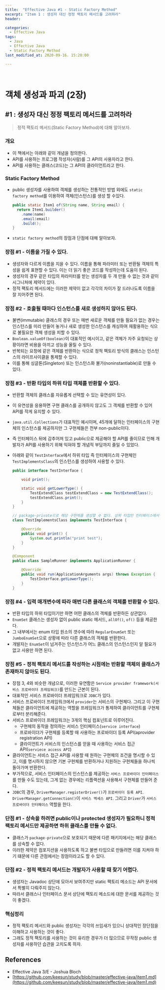 ```yaml
---
title:  "Effective Java #1 - Static Factory Method"
excerpt: "Item 1 : 생성자 대신 정정 팩토리 메서드를 고려하라"
header:

categories:
  - Effective Java
tags:
  - Java
  - Effective Java
  - Static Factory Method
last_modified_at: 2020-09-16. 15:20:00

---
```


<br>

# 객체 생성과 파괴 (2장)

## #1 : 생성자 대신 정정 팩토리 메서드를 고려하라

> 정적 팩토리 메서드(Static Factory Method)에 대해 알아보자.

### 개요

- 이 책에서는 아래와 같이 개념을 정의한다.
- API를 사용하는 프로그램 작성자(사람)를 그 API의 사용자라고 한다.
- API를 사용하는 클래스(코드)는 그 API의 클라이언트라고 한다.



### Static Factory Method

- public 생성자를 사용하여 객체를 생성하는 전통적인 방법 외에도 `static factory method`를 이용하여 객체(인스턴스)를 생성 할 수있다.

  ```java
  public static Item1 of(String name, String email) {
    return Item1.builder()
      .name(name)
      .email(email)
      .build();
  }
  ```

- `static factory method`의 장점과 단점에 대해 알아보자.

  

### 장점 #1 - 이름을 가질 수 있다.

- 생성자와 다르게 이름을 지을 수 있다. 이름을 통해 파라미터 또는 반환될 객체의 특성을 쉽게 표현할 수 있다. 이는 더 읽기 좋은 코드를 작성하는데 도움이 된다.
- 생성자의 경우 같은 타입의 파라미터를 받는 생성자를 두 개 만들 수 없는 것과 같이 시그니처에 제약이 있다.
- 정적 팩토리 메서드에는 이러한 제약이 없고 각각의 차이가 잘 드러나도록 이름을 잘 지어주면 된다.



### 장점 #2 - 호출될 때마다 인스턴스를 새로 생성하지 않아도 된다.

- 불변(immutable) 클래스의 경우 또는 매번 새로운 객체를 만들 필요가 없는 경우는 인스턴스를 미리 만들어 놓거나 새로 생성한 인스턴스를 캐싱하여 재활용하는 식으로 불필요한 객체 생성을 피할 수 있다.
- `Boolean.valueOf(boolean)`이 대표적인 예시이고, 같은 객체가 자주 요청되는 상황이라면 비용을 아끼고 성능을 올릴 수 있다.
- 반복되는 요청에 같은 객체를 반환하는 식으로 정적 팩토리 방식의 클래스는 인스턴스의 라이프사이클을 통제할 수 있다.
- 이를 통해 싱글톤(Singleton) 또는 인스턴스화 불가(noninstantiable)로 만들 수 있다.



### 장점 #3  - 반환 타입의 하위 타입 객체를 반환할 수 있다.

- 반환할 객체의 클래스를 자유롭게 선택할 수 있는 유연성이 있다.

- 이 유연성을 응용하면 구현 클래스를 공개하지 않고도 그 객체를 반환할 수 있어 API를 작게 유지할 수 있다.

- `java.util.Collections`가 대표적인 예시이며, 45개에 달하는 인터페이스의 구현체의 인스턴스를 제공하지만 그 구현체들은 전부 non-public이다.

- 즉 인터페이스 뒤에 감추어져 있고 public으로 제공해야 할 API를 줄이므로 인해 개발자가 API를 사용하기 위해 익혀야 할 개념적 부담까지 줄일 수 있었다.

- 아래와 같이 `TestInterface`에서 하위 타입 즉 인터페이스의 구현체인 `TestImplementsClass`의 인스턴스를 생성하여 사용할 수 있다.

  ```java
  public interface TestInterface {
  
      void print();
  
      static void getLowerType() {
          TestExtendClass testExtendClass = new TestExtendClass();
          testExtendClass.print();
      }
  }
  ```

  ```java
  // package-private으로 해당 구현체를 생성할 수 없다. 상위 타입인 인터페이스에서 생성하여 사용한다.
  class TestImplementsClass implements TestInterface {
  
      @Override
      public void print() {
          System.out.println("print test");
      }
  }
  ```

  ```java
  @Component
  public class SampleRunner implements ApplicationRunner {
  
      @Override
      public void run(ApplicationArguments args) throws Exception {
          TestInterface.getLowerType();
      }
  }
  ```



### 장점 #4 - 입력 매개변수에 따라 매번 다른 클래스의 객체를 반환할 수 있다.

- 반환 타입의 하위 타입이기만 하면 어떤 클래스의 객체를 반환하든 상관없다.
- `EnumSet` 클래스는 생성자 없이 public static 메서드, `allOf()`, `of()` 등을 제공한다.
- 그 내부에서는 enum 타입 원소의 갯수에 따라 `RegularEnumSet` 또는 `JumboEnumSet`으로 상황에 따라 다른 클래스의 객체를 반환한다.
- 개발자는 `EnumSet`이 넘겨주는 인스턴스가 어느 클래스의 인스턴스인지 알 필요가 없고 사용만 하면 된다.



### 장점 #5 - 정적 팩토리 메서드를 작성하는 시점에는 반환할 객체의 클래스가 존재하지 않아도 된다.

- 장점 3, 4와 비슷한 개념으로, 이러한 유연함은 `Service provider framework(서비스 프로바이더 프레임워크)`를 만드는 근본이 된다.
- 대표적인 서비스 프로바이더 프레임워크로 `JDBC`가 있다.
- 서비스 프로바이더 프레임워크에서 `provider`는 서비스의 구현체다. 그리고 이 구현체들은 클라이언트에 제공하는 역할을 프레임워크가 통제하여 클라이언트를 구현체로부터 분리해준다.
- 서비스 프로바이더 프레임워크는 3개의 핵심 컴포넌트로 이루어진다.
  - 구현체의 동작을 정의하는 서비스 인터페이스(`service interface`)
  - 프로바이더가 구현체를 등록할 때 사용하는 프로바이더 등록 API(aprovider registration API)
  - 클라이언트가 서비스의 인스턴스를 얻을 때 사용하는 서비스 접근 API(`serviece access API`)
- 클라이언트는 서비스 접근 API를 사용할 때 원하는 구현체의 조건을 명시할 수 있고, 이를 명시하지 않으면 기본 구현체를 반환하거나 지원하는 구현체들을 하나씩 돌아가며 반환한다.
- 부가적으로, 서비스 인터페이스의 인스턴스를 제공하는 `서비스 프로바이더 인터페이스`를 만들 수도 있는데, 그게 없는 경우에는 리플랙션을 사용해서 구현체를 만들어 준다.
- `JDBC`의 경우, `DriverManager.registerDriver()`가 `프로바이더 등록 API`. `DriverManager.getConnection()`이 `서비스 엑세스 API`. 그리고 `Driver`가 `서비스 프로바이더 인터페이스` 역할을 한다.



### 단점 #1 - 상속을 하려면 public이나 protected 생성자가 필요하니 정적 팩토리 메서드만 제공하면 하위 클래스를 만들 수 없다.

- 클래스가 `package-private`으로 보호되기 때문에 다른 패키지에서는 해당 클래스를 상속할 수 없다.
- 이러한 제약은 컴포지션을 사용하도록 하고 불변 타입으로 만들려면  이를 지켜야 하기 떄문에 다른 관점에서는 장점이라고도 할 수 있다.



### 단점 #2 - 정적 팩토리 메서드는 개발자가 사용할 때 찾기 어렵다.

- 생성자는 Javadoc 상단에 모아서 보여주지만 static 팩토리 메소드는 API 문서에서 특별히 다뤄주지 않는다.
- 따라서 클래스나 인터페이스 문서 상단에 팩토리 메소드에 대한 문서를 제공하는 것이 좋겠다.



### 핵심정리

- 정적 팩토리 메서드와 public 생성자는 각각의 쓰임새가 있으니 상대적인 장단점을 이해하고 사용하는 것이 좋다.
- 그래도 정적 팩토리를 사용하는 것이 유리한 경우가 더 많으므로 무작정 public 생성자를 사용하던 습관을 고치도록 하자.



## References

- Effective Java 3/E - Joshua Bloch
- [https://github.com/keesun/study/blob/master/effective-java/item1.md](https://github.com/keesun/study/blob/master/effective-java/item1.md)